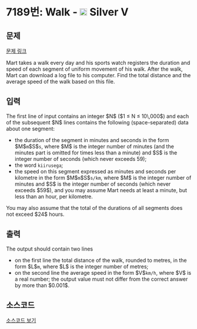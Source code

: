 # 7189번: Walk - <img src="https://static.solved.ac/tier_small/6.svg" style="height:20px" /> Silver V

<!-- performance -->

<!-- 문제 제출 후 깃허브에 푸시를 했을 때 제출한 코드의 성능이 입력될 공간입니다.-->

<!-- end -->

## 문제

[문제 링크](https://boj.kr/7189)


<p>Mart takes a walk every day and his sports watch registers the duration and speed of each segment of uniform movement of his walk. After the walk, Mart can download a log file to his computer. Find the total distance and the average speed of the walk based on this file.</p>



## 입력


<p>The first line of input contains an integer $N$ ($1 ≤ N ≤ 10\,000$) and each of the subsequent $N$ lines contains the following (space-separated) data about one segment:</p>

<ul>
<li>the duration of the segment in minutes and seconds in the form $M$<code>m</code>$S$<code>s</code>, where $M$ is the integer number of minutes (and the minutes part is omitted for times less than a minute) and $S$ is the integer number of seconds (which never exceeds 59);</li>
<li>the word <code>kiirusega</code>;</li>
<li>the speed on this segment expressed as minutes and seconds per kilometre in the form $M$<code>m</code>$S$<code>s/km</code>, where $M$ is the integer number of minutes and $S$ is the integer number of seconds (which never exceeds $59$), and you may assume Mart needs at least a minute, but less than an hour, per kilometre.</li>
</ul>

<p>You may also assume that the total of the durations of all segments does not exceed $24$ hours.</p>



## 출력


<p>The output should contain two lines</p>

<ul>
<li>on the first line the total distance of the walk, rounded to metres, in the form $L$<code>m</code>, where $L$ is the integer number of metres;</li>
<li>on the second line the average speed in the form $V$<code>km/h</code>, where $V$ is a real number; the output value must not differ from the correct answer by more than $0.001$.</li>
</ul>



## 소스코드

[소스코드 보기](Walk.cpp)